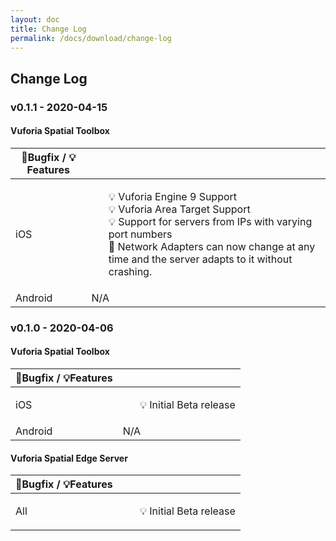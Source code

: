 ```yaml
---
layout: doc
title: Change Log
permalink: /docs/download/change-log
---
```


## Change Log

###  v0.1.1 - 2020-04-15

#### Vuforia Spatial Toolbox

|&#128030;Bugfix / &#x1F4A1;Features  |             |
|-------------------|-------------|
|iOS                |  <ul><li class="feature">Vuforia Engine 9 Support<li class="feature">Vuforia Area Target Support</li><li  class="feature">Support for servers from IPs with varying port numbers</li><li class="bug">Network Adapters can now change at any time and the server adapts to it without crashing.</li></ul> | |
|Android| N/A|

###  v0.1.0 - 2020-04-06

#### Vuforia Spatial Toolbox

|&#128030;Bugfix / &#x1F4A1;Features | |
|---|---|
|iOS |<ul><li class="feature">Initial Beta release</li></ul>|
|Android| N/A|


#### Vuforia Spatial Edge Server

|&#128030;Bugfix / &#x1F4A1;Features | |
|---|---|
| All | <ul><li class="feature">Initial Beta release</li></ul>|



<style type="text/css">

ul     	     {
		list-style: none;
	     }

.feature:before {
		content: "\1F4A1 \0020";
	     }
.bug:before {
		content: "\1F41E \0020";
	     }

</style>
